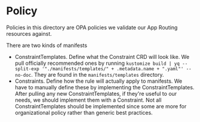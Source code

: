 # Policy

Policies in this directory are OPA policies we validate our App Routing resources against.

There are two kinds of manifests
- ConstraintTemplates. Define what the Constraint CRD will look like. We pull officially recommended ones by running `kustomize build | yq --split-exp '"./manifests/templates/" + .metadata.name + ".yaml"' --no-doc`. They are found in the `manifests/templates` directory.
- Constraints. Define how the rule will actually apply to manifests. We have to manually define these by implementing the ConstraintTemplates. After pulling any new ConstraintTemplates, if they're useful to our needs, we should implement them with a Constraint. Not all ConstraintTemplates should be implemented since some are more for organizational policy rather than generic best practices.


